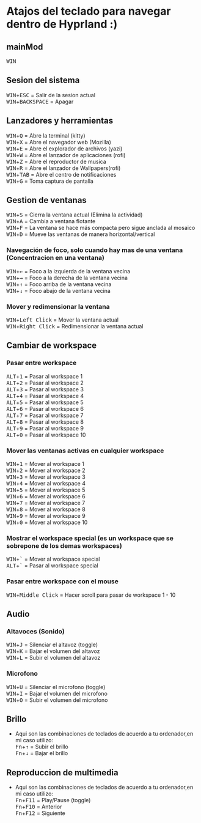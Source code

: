 # Atajos del teclado para navegar dentro de Hyprland :)

## mainMod
<kbd>WIN</kbd>

## Sesion del sistema
<kbd>WIN</kbd>+<kbd>ESC</kbd> = Salir de la sesion actual\
<kbd>WIN</kbd>+<kbd>BACKSPACE</kbd> = Apagar

## Lanzadores y herramientas
<kbd>WIN</kbd>+<kbd>Q</kbd> = Abre la terminal (kitty)\
<kbd>WIN</kbd>+<kbd>X</kbd> = Abre el navegador web (Mozilla)\
<kbd>WIN</kbd>+<kbd>E</kbd> = Abre el explorador de archivos (yazi)\
<kbd>WIN</kbd>+<kbd>W</kbd> = Abre el lanzador de aplicaciones (rofi)\
<kbd>WIN</kbd>+<kbd>Z</kbd> = Abre el reproductor de musica\
<kbd>WIN</kbd>+<kbd>R</kbd> = Abre el lanzador de Wallpapers(rofi)\
<kbd>WIN</kbd>+<kbd>TAB</kbd> = Abre el centro de notificaciones\
<kbd>WIN</kbd>+<kbd>G</kbd> = Toma captura de pantalla

## Gestion de ventanas
<kbd>WIN</kbd>+<kbd>S</kbd> = Cierra la ventana actual (Elimina la actividad)\
<kbd>WIN</kbd>+<kbd>A</kbd> = Cambia a ventana flotante\
<kbd>WIN</kbd>+<kbd>F</kbd> = La ventana se hace más compacta pero sigue anclada al mosaico\
<kbd>WIN</kbd>+<kbd>D</kbd> = Mueve las ventanas de manera horizontal/vertical

### Navegación de foco, solo cuando hay mas de una ventana (Concentracion en una ventana)
<kbd>WIN</kbd>+<kbd>←</kbd> = Foco a la izquierda de la ventana vecina\
<kbd>WIN</kbd>+<kbd>→</kbd> = Foco a la derecha de la ventana vecina\
<kbd>WIN</kbd>+<kbd>↑</kbd> = Foco arriba de la ventana vecina\
<kbd>WIN</kbd>+<kbd>↓</kbd> = Foco abajo de la ventana vecina

### Mover y redimensionar la ventana
<kbd>WIN</kbd>+<kbd>Left Click</kbd> = Mover la ventana actual\
<kbd>WIN</kbd>+<kbd>Right Click</kbd> = Redimensionar la ventana actual

## Cambiar de workspace
### Pasar entre workspace
<kbd>ALT</kbd>+<kbd>1</kbd> = Pasar al workspace 1\
<kbd>ALT</kbd>+<kbd>2</kbd> = Pasar al workspace 2\
<kbd>ALT</kbd>+<kbd>3</kbd> = Pasar al workspace 3\
<kbd>ALT</kbd>+<kbd>4</kbd> = Pasar al workspace 4\
<kbd>ALT</kbd>+<kbd>5</kbd> = Pasar al workspace 5\
<kbd>ALT</kbd>+<kbd>6</kbd> = Pasar al workspace 6\
<kbd>ALT</kbd>+<kbd>7</kbd> = Pasar al workspace 7\
<kbd>ALT</kbd>+<kbd>8</kbd> = Pasar al workspace 8\
<kbd>ALT</kbd>+<kbd>9</kbd> = Pasar al workspace 9\
<kbd>ALT</kbd>+<kbd>0</kbd> = Pasar al workspace 10

### Mover las ventanas activas en cualquier workspace
<kbd>WIN</kbd>+<kbd>1</kbd> = Mover al workspace 1\
<kbd>WIN</kbd>+<kbd>2</kbd> = Mover al workspace 2\
<kbd>WIN</kbd>+<kbd>3</kbd> = Mover al workspace 3\
<kbd>WIN</kbd>+<kbd>4</kbd> = Mover al workspace 4\
<kbd>WIN</kbd>+<kbd>5</kbd> = Mover al workspace 5\
<kbd>WIN</kbd>+<kbd>6</kbd> = Mover al workspace 6\
<kbd>WIN</kbd>+<kbd>7</kbd> = Mover al workspace 7\
<kbd>WIN</kbd>+<kbd>8</kbd> = Mover al workspace 8\
<kbd>WIN</kbd>+<kbd>9</kbd> = Mover al workspace 9\
<kbd>WIN</kbd>+<kbd>0</kbd> = Mover al workspace 10

### Mostrar el workspace special (es un workspace que se sobrepone de los demas workspaces)
<kbd>WIN</kbd>+<kbd>\`</kbd> = Mover al workspace special\
<kbd>ALT</kbd>+<kbd>\`</kbd> = Pasar al workspace special

### Pasar entre workspace con el mouse
<kbd>WIN</kbd>+<kbd>Middle Click</kbd> = Hacer scroll para pasar de workspace 1 - 10

## Audio
### Altavoces (Sonido)
<kbd>WIN</kbd>+<kbd>J</kbd> = Silenciar el altavoz (toggle)\
<kbd>WIN</kbd>+<kbd>K</kbd> = Bajar el volumen del altavoz\
<kbd>WIN</kbd>+<kbd>L</kbd> = Subir el volumen del altavoz

### Microfono
<kbd>WIN</kbd>+<kbd>U</kbd> = Silenciar el microfono (toggle)\
<kbd>WIN</kbd>+<kbd>I</kbd> = Bajar el volumen del microfono\
<kbd>WIN</kbd>+<kbd>O</kbd> = Subir el volumen del microfono

## Brillo
* Aqui son las combinaciones de teclados de acuerdo a tu ordenador,en mi caso utilizo:\
<kbd>Fn</kbd>+<kbd>↑</kbd> = Subir el brillo\
<kbd>Fn</kbd>+<kbd>↓</kbd> = Bajar el brillo

## Reproduccion de multimedia
* Aqui son las combinaciones de teclados de acuerdo a tu ordenador,en mi caso utilizo:\
<kbd>Fn</kbd>+<kbd>F11</kbd> = Play/Pause (toggle)\
<kbd>Fn</kbd>+<kbd>F10</kbd> = Anterior\
<kbd>Fn</kbd>+<kbd>F12</kbd> = Siguiente
